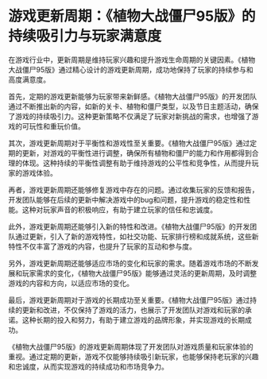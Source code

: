 # 游戏更新周期：《植物大战僵尸95版》的持续吸引力与玩家满意度

在游戏行业中，更新周期是维持玩家兴趣和提升游戏生命周期的关键因素。《植物大战僵尸95版》通过精心设计的游戏更新周期，成功地保持了玩家的持续参与和高度满意度。

首先，定期的游戏更新能够为玩家带来新鲜感。《植物大战僵尸95版》的开发团队通过不断推出新的内容，如新的关卡、植物和僵尸类型，以及节日主题活动，确保了游戏的持续吸引力。这种更新策略不仅满足了玩家对新挑战的需求，也增强了游戏的可玩性和重玩价值。

其次，游戏更新周期对于平衡性和游戏性至关重要。《植物大战僵尸95版》通过定期的更新，对游戏的平衡性进行调整，确保所有植物和僵尸的能力和作用都得到合理的体现。这种持续的平衡性调整有助于维持游戏的公平性和竞争性，从而提升玩家的游戏体验。

再者，游戏更新周期还能够修复游戏中存在的问题。通过收集玩家的反馈和报告，开发团队能够在后续的更新中解决游戏中的bug和问题，提升游戏的稳定性和性能。这种对玩家声音的积极响应，有助于建立玩家的信任和忠诚度。

此外，游戏更新周期还能够引入新的特性和改进。《植物大战僵尸95版》的开发团队通过更新，引入了新的游戏特性，如社交功能、玩家排行榜和成就系统，这些新特性不仅丰富了游戏的内容，也提升了玩家的互动和参与度。

另外，游戏更新周期还能够适应市场的变化和玩家的需求。随着游戏市场的不断发展和玩家需求的变化，《植物大战僵尸95版》能够通过灵活的更新周期，及时调整游戏的内容和方向，以适应市场的变化。

最后，游戏更新周期对于游戏的长期成功至关重要。《植物大战僵尸95版》通过持续的更新和改进，不仅保持了游戏的活力，也展示了开发团队对游戏和玩家的承诺。这种长期的投入和努力，有助于建立游戏的品牌形象，并实现游戏的长期成功。

《植物大战僵尸95版》的游戏更新周期体现了开发团队对游戏质量和玩家体验的重视。通过定期的更新，游戏不仅能够持续吸引新玩家，也能够保持老玩家的兴趣和忠诚度，从而实现游戏的持续成功和市场竞争力。